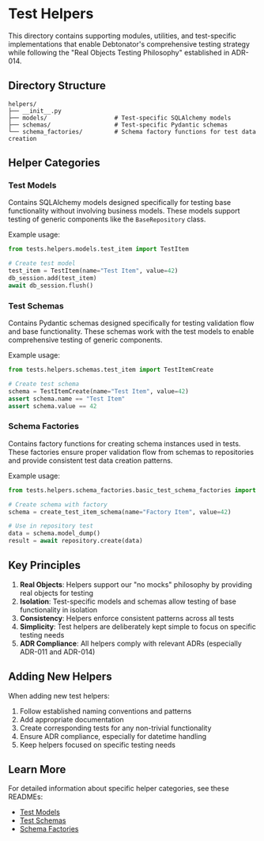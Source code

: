 # Test Helpers

This directory contains supporting modules, utilities, and test-specific implementations that enable Debtonator's comprehensive testing strategy while following the "Real Objects Testing Philosophy" established in ADR-014.

## Directory Structure

```
helpers/
├── __init__.py
├── models/                   # Test-specific SQLAlchemy models
├── schemas/                  # Test-specific Pydantic schemas
└── schema_factories/         # Schema factory functions for test data creation
```

## Helper Categories

### Test Models

Contains SQLAlchemy models designed specifically for testing base functionality without involving business models. These models support testing of generic components like the `BaseRepository` class.

Example usage:
```python
from tests.helpers.models.test_item import TestItem

# Create test model
test_item = TestItem(name="Test Item", value=42)
db_session.add(test_item)
await db_session.flush()
```

### Test Schemas

Contains Pydantic schemas designed specifically for testing validation flow and base functionality. These schemas work with the test models to enable comprehensive testing of generic components.

Example usage:
```python
from tests.helpers.schemas.test_item import TestItemCreate

# Create test schema
schema = TestItemCreate(name="Test Item", value=42)
assert schema.name == "Test Item"
assert schema.value == 42
```

### Schema Factories

Contains factory functions for creating schema instances used in tests. These factories ensure proper validation flow from schemas to repositories and provide consistent test data creation patterns.

Example usage:
```python
from tests.helpers.schema_factories.basic_test_schema_factories import create_test_item_schema

# Create schema with factory
schema = create_test_item_schema(name="Factory Item", value=42)

# Use in repository test
data = schema.model_dump()
result = await repository.create(data)
```

## Key Principles

1. **Real Objects**: Helpers support our "no mocks" philosophy by providing real objects for testing
2. **Isolation**: Test-specific models and schemas allow testing of base functionality in isolation
3. **Consistency**: Helpers enforce consistent patterns across all tests
4. **Simplicity**: Test helpers are deliberately kept simple to focus on specific testing needs
5. **ADR Compliance**: All helpers comply with relevant ADRs (especially ADR-011 and ADR-014)

## Adding New Helpers

When adding new test helpers:

1. Follow established naming conventions and patterns
2. Add appropriate documentation
3. Create corresponding tests for any non-trivial functionality
4. Ensure ADR compliance, especially for datetime handling
5. Keep helpers focused on specific testing needs

## Learn More

For detailed information about specific helper categories, see these READMEs:

- [Test Models](./models/README.md)
- [Test Schemas](./schemas/README.md)
- [Schema Factories](./schema_factories/README.md)
